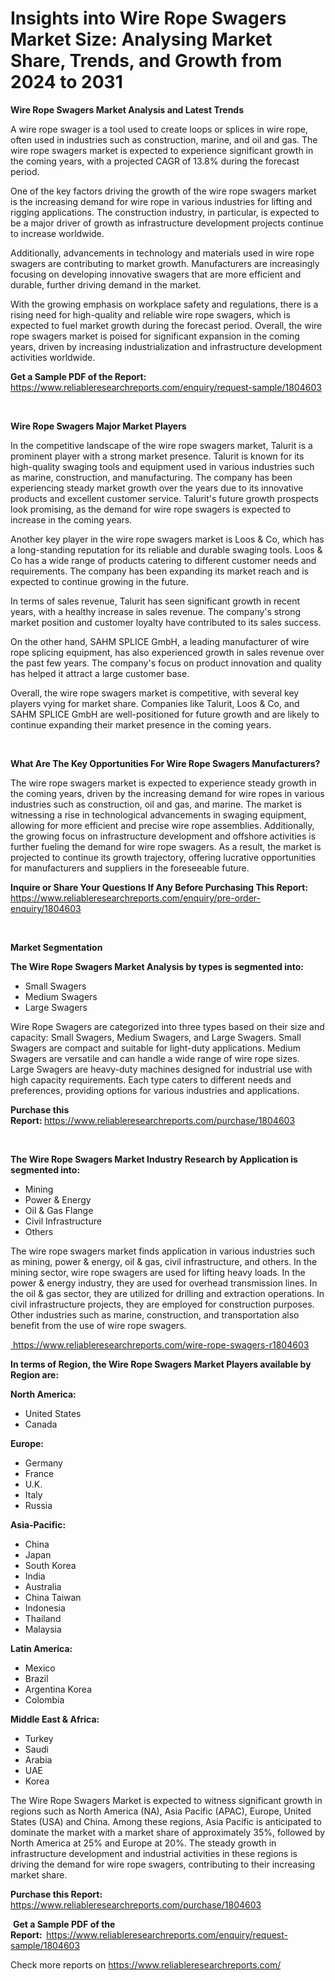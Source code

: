 <p><h1>Insights into Wire Rope Swagers Market Size: Analysing Market Share, Trends, and Growth from 2024 to 2031</h1></p><p><strong>Wire Rope Swagers Market Analysis and Latest Trends</strong></p>
<p><p>A wire rope swager is a tool used to create loops or splices in wire rope, often used in industries such as construction, marine, and oil and gas. The wire rope swagers market is expected to experience significant growth in the coming years, with a projected CAGR of 13.8% during the forecast period.</p><p>One of the key factors driving the growth of the wire rope swagers market is the increasing demand for wire rope in various industries for lifting and rigging applications. The construction industry, in particular, is expected to be a major driver of growth as infrastructure development projects continue to increase worldwide.</p><p>Additionally, advancements in technology and materials used in wire rope swagers are contributing to market growth. Manufacturers are increasingly focusing on developing innovative swagers that are more efficient and durable, further driving demand in the market.</p><p>With the growing emphasis on workplace safety and regulations, there is a rising need for high-quality and reliable wire rope swagers, which is expected to fuel market growth during the forecast period. Overall, the wire rope swagers market is poised for significant expansion in the coming years, driven by increasing industrialization and infrastructure development activities worldwide.</p></p>
<p><strong>Get a Sample PDF of the Report:&nbsp;</strong> <a href="https://www.reliableresearchreports.com/enquiry/request-sample/1804603">https://www.reliableresearchreports.com/enquiry/request-sample/1804603</a></p>
<p>&nbsp;</p>
<p><strong>Wire Rope Swagers Major Market Players</strong></p>
<p><p>In the competitive landscape of the wire rope swagers market, Talurit is a prominent player with a strong market presence. Talurit is known for its high-quality swaging tools and equipment used in various industries such as marine, construction, and manufacturing. The company has been experiencing steady market growth over the years due to its innovative products and excellent customer service. Talurit's future growth prospects look promising, as the demand for wire rope swagers is expected to increase in the coming years.</p><p>Another key player in the wire rope swagers market is Loos & Co, which has a long-standing reputation for its reliable and durable swaging tools. Loos & Co has a wide range of products catering to different customer needs and requirements. The company has been expanding its market reach and is expected to continue growing in the future.</p><p>In terms of sales revenue, Talurit has seen significant growth in recent years, with a healthy increase in sales revenue. The company's strong market position and customer loyalty have contributed to its sales success.</p><p>On the other hand, SAHM SPLICE GmbH, a leading manufacturer of wire rope splicing equipment, has also experienced growth in sales revenue over the past few years. The company's focus on product innovation and quality has helped it attract a large customer base.</p><p>Overall, the wire rope swagers market is competitive, with several key players vying for market share. Companies like Talurit, Loos & Co, and SAHM SPLICE GmbH are well-positioned for future growth and are likely to continue expanding their market presence in the coming years.</p></p>
<p>&nbsp;</p>
<p><strong>What Are The Key Opportunities For Wire Rope Swagers Manufacturers?</strong></p>
<p><p>The wire rope swagers market is expected to experience steady growth in the coming years, driven by the increasing demand for wire ropes in various industries such as construction, oil and gas, and marine. The market is witnessing a rise in technological advancements in swaging equipment, allowing for more efficient and precise wire rope assemblies. Additionally, the growing focus on infrastructure development and offshore activities is further fueling the demand for wire rope swagers. As a result, the market is projected to continue its growth trajectory, offering lucrative opportunities for manufacturers and suppliers in the foreseeable future.</p></p>
<p><strong>Inquire or Share Your Questions If Any Before Purchasing This Report:</strong> <a href="https://www.reliableresearchreports.com/enquiry/pre-order-enquiry/1804603">https://www.reliableresearchreports.com/enquiry/pre-order-enquiry/1804603</a></p>
<p>&nbsp;</p>
<p><strong>Market Segmentation</strong></p>
<p><strong>The Wire Rope Swagers Market Analysis by types is segmented into:</strong></p>
<p><ul><li>Small Swagers</li><li>Medium Swagers</li><li>Large Swagers</li></ul></p>
<p><p>Wire Rope Swagers are categorized into three types based on their size and capacity: Small Swagers, Medium Swagers, and Large Swagers. Small Swagers are compact and suitable for light-duty applications. Medium Swagers are versatile and can handle a wide range of wire rope sizes. Large Swagers are heavy-duty machines designed for industrial use with high capacity requirements. Each type caters to different needs and preferences, providing options for various industries and applications.</p></p>
<p><strong>Purchase this Report:&nbsp;</strong><a href="https://www.reliableresearchreports.com/purchase/1804603">https://www.reliableresearchreports.com/purchase/1804603</a></p>
<p>&nbsp;</p>
<p><strong>The Wire Rope Swagers Market Industry Research by Application is segmented into:</strong></p>
<p><ul><li>Mining</li><li>Power & Energy</li><li>Oil & Gas Flange</li><li>Civil Infrastructure</li><li>Others</li></ul></p>
<p><p>The wire rope swagers market finds application in various industries such as mining, power & energy, oil & gas, civil infrastructure, and others. In the mining sector, wire rope swagers are used for lifting heavy loads. In the power & energy industry, they are used for overhead transmission lines. In the oil & gas sector, they are utilized for drilling and extraction operations. In civil infrastructure projects, they are employed for construction purposes. Other industries such as marine, construction, and transportation also benefit from the use of wire rope swagers.</p></p>
<p><a href="https://www.reliableresearchreports.com/wire-rope-swagers-r1804603">&nbsp;https://www.reliableresearchreports.com/wire-rope-swagers-r1804603</a></p>
<p><strong>In terms of Region, the Wire Rope Swagers Market Players available by Region are:</strong></p>
<p>
    <p> <strong> North America: </strong>
        <ul>
            <li>United States</li>
            <li>Canada</li>
        </ul>
        </p> 
    <p> <strong> Europe: </strong>
        <ul>
            <li>Germany</li>
            <li>France</li>
            <li>U.K.</li>
            <li>Italy</li>
            <li>Russia</li>
        </ul>
        </p> 
    <p> <strong> Asia-Pacific: </strong>
        <ul>
            <li>China</li>
            <li>Japan</li>
            <li>South Korea</li>
            <li>India</li>
            <li>Australia</li>
            <li>China Taiwan</li>
            <li>Indonesia</li>
            <li>Thailand</li>
            <li>Malaysia</li>
        </ul>
        </p> 
    <p> <strong> Latin America: </strong>
        <ul>
            <li>Mexico</li>
            <li>Brazil</li>
            <li>Argentina Korea</li>
            <li>Colombia</li>
        </ul>
        </p> 
    <p> <strong> Middle East & Africa: </strong>
        <ul>
            <li>Turkey</li>
            <li>Saudi</li>
            <li>Arabia</li>
            <li>UAE</li>
            <li>Korea</li>
        </ul>
    </p>
    </p>
<p><p>The Wire Rope Swagers Market is expected to witness significant growth in regions such as North America (NA), Asia Pacific (APAC), Europe, United States (USA) and China. Among these regions, Asia Pacific is anticipated to dominate the market with a market share of approximately 35%, followed by North America at 25% and Europe at 20%. The steady growth in infrastructure development and industrial activities in these regions is driving the demand for wire rope swagers, contributing to their increasing market share.</p></p>
<p><strong>Purchase this Report: </strong><a href="https://www.reliableresearchreports.com/purchase/1804603">https://www.reliableresearchreports.com/purchase/1804603</a></p>
<p>&nbsp;<strong>Get a Sample PDF of the Report:&nbsp;&nbsp;</strong><a href="https://www.reliableresearchreports.com/enquiry/request-sample/1804603">https://www.reliableresearchreports.com/enquiry/request-sample/1804603</a></p>
<p><strong></strong></p>
<p>Check more reports on <a href="https://www.reliableresearchreports.com/">https://www.reliableresearchreports.com/</a></p>